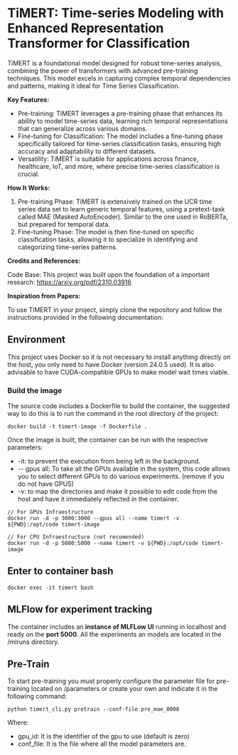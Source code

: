 # TiMERT: Time-series Modeling with Enhanced Representation Transformer for Classification
TiMERT is a foundational model designed for robust time-series analysis, combining the power of transformers with advanced pre-training techniques. This model excels in capturing complex temporal dependencies and patterns, making it ideal for Time Series Classification.

**Key Features:**

- Pre-training: TiMERT leverages a pre-training phase that enhances its ability to model time-series data, learning rich temporal representations that can generalize across various domains.
- Fine-tuning for Classification: The model includes a fine-tuning phase specifically tailored for time-series classification tasks, ensuring high accuracy and adaptability to different datasets.
- Versatility: TiMERT is suitable for applications across finance, healthcare, IoT, and more, where precise time-series classification is crucial.

**How It Works:**

1. Pre-training Phase: TiMERT is extensively trained on the UCR time series data set to learn generic temporal features, using a pretext-task called MAE (Masked AutoEncoder). Similar to the one used in RoBERTa, but prepared for temporal data.
2. Fine-tuning Phase: The model is then fine-tuned on specific classification tasks, allowing it to specialize in identifying and categorizing time-series patterns.

**Credits and References:**

Code Base: This project was built upon the foundation of a important research: https://arxiv.org/pdf/2310.03916

**Inspiration from Papers:**

To use TiMERT in your project, simply clone the repository and follow the instructions provided in the following documentation:

## Environment
This project uses Docker so it is not necessary to install anything directly on the host, you only need to have Docker (version 24.0.5 used). It is also advisable to have CUDA-compatible GPUs to make model wait times viable.

### Build the image

The source code includes a Dockerfile to build the container, the suggested way to do this is to run the command in the root directory of the project:

```
docker build -t timert-image -f Dockerfile .
```

Once the image is built, the container can be run with the respective parameters:

- -it: to prevent the execution from being left in the background.
- -- gpus all: To take all the GPUs available in the system, this code allows you to select different GPUs to do various experiments. (remove if you do not have GPUS)
- -v: to map the directories and make it possible to edit code from the host and have it immediately reflected in the container.

```
// For GPUs Infraestructure
docker run -d -p 3000:3000 --gpus all --name timert -v ${PWD}:/opt/code timert-image

// For CPU Infraestructure (not recomended)
docker run -d -p 5000:5000 --name timert -v ${PWD}:/opt/code timert-image

```

## Enter to container bash

```
docker exec -it timert bash
```

## MLFlow for experiment tracking

The container includes an **instance of MLFLow UI** running in localhost and ready on the **port 5000**. All the experiments an models are located in the /mlruns directory.


## Pre-Train

To start pre-training you must properly configure the parameter file for pre-training located on /parameters or create your own and indicate it in the following command:

````
python timert_cli.py pretrain --conf-file pre_mae_0000
````

Where:
- gpu_id: It is the identifier of the gpu to use (default is zero)
- conf_file: It is the file where all the model parameters are.

